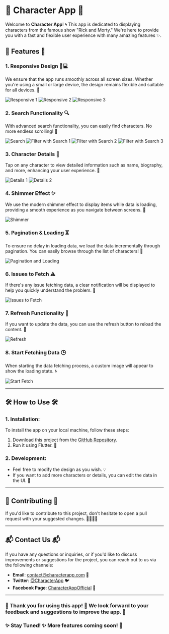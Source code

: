 # 🌟 **Character App** 🌟

Welcome to **Character App**! 🌀 This app is dedicated to displaying characters from the famous show "Rick and Morty." We're here to provide you with a fast and flexible user experience with many amazing features ✨.

## 🌈 **Features** 🌈

### 1. **Responsive Design 📱💻**
We ensure that the app runs smoothly across all screen sizes. Whether you're using a small or large device, the design remains flexible and suitable for all devices. 📐

![Responsive 1](assets/س/responsive1.gif)
![Responsive 2](assets/images/responsive2.gif)
![Responsive 3](assets/images/responsive3.gif)

### 2. **Search Functionality 🔍**
With advanced search functionality, you can easily find characters. No more endless scrolling! 🔎

![Search](assets/images/search.gif)
![Filter with Search 1](assets/images/filter_with_search_1.gif)
![Filter with Search 2](assets/images/filter_with_search_2.gif)
![Filter with Search 3](assets/images/filter_with_search_3.gif)

### 3. **Character Details 📜**
Tap on any character to view detailed information such as name, biography, and more, enhancing your user experience. 📖

![Details 1](assets/images/details_1.gif)
![Details 2](assets/images/details_2.gif)

### 4. **Shimmer Effect ✨**
We use the modern shimmer effect to display items while data is loading, providing a smooth experience as you navigate between screens. 🌟

![Shimmer](assets/images/shimmer.gif)

### 5. **Pagination & Loading ⏳**
To ensure no delay in loading data, we load the data incrementally through pagination. You can easily browse through the list of characters! 🔄

![Pagination and Loading](assets/images/pagination_and_loading_image.gif)

### 6. **Issues to Fetch ⚠️**
If there's any issue fetching data, a clear notification will be displayed to help you quickly understand the problem. 🚨

![Issues to Fetch](assets/images/issues_to_fetch.gif)

### 7. **Refresh Functionality 🔄**
If you want to update the data, you can use the refresh button to reload the content. 🔁

![Refresh](assets/images/refresh.gif)

### 8. **Start Fetching Data 🕒**
When starting the data fetching process, a custom image will appear to show the loading state. 🌀

![Start Fetch](assets/images/start_fetch.gif)

---

## 🛠️ **How to Use** 🛠️

### 1. **Installation:**
To install the app on your local machine, follow these steps:

1. Download this project from the [GitHub Repository](https://github.com/yourrepo).
2. Run it using Flutter. 🚀

### 2. **Development:**
- Feel free to modify the design as you wish. 💡
- If you want to add more characters or details, you can edit the data in the UI. 🎨

---

## 🤝 **Contributing** 🤝

If you'd like to contribute to this project, don't hesitate to open a pull request with your suggested changes. 👩‍💻👨‍💻

---

## 📬 **Contact Us** 📬

If you have any questions or inquiries, or if you'd like to discuss improvements or suggestions for the project, you can reach out to us via the following channels:

- **Email**: contact@characterapp.com 📧
- **Twitter**: [@CharacterApp](https://twitter.com/CharacterApp) 🐦
- **Facebook Page**: [CharacterAppOfficial](https://facebook.com/CharacterAppOfficial) 📘

---

### 💖 **Thank you for using this app!** 💖 We look forward to your feedback and suggestions to improve the app. 🌱

### ✨ **Stay Tuned!** ✨ More features coming soon! 📅
